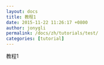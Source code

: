 ```yaml
---
layout: docs
title: 教程1
date: 2015-11-22 11:26:17 +0800
author: jonygli
permalink: /docs/zh/tutorials/test/
categories: [tutorial]
---
```


教程1